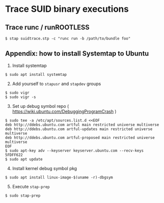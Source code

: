 # Trace SUID binary executions

## Trace runc / runROOTLESS

```
$ stap suidtrace.stp -c "runc run -b /path/to/bundle foo"
```

## Appendix: how to install Systemtap to Ubuntu

1. Install systemtap

```
$ sudo apt install systemtap
```

2. Add yourself to `stapusr` and `stapdev` groups

```
$ sudo vigr
$ sudo vigr -s
```

3. Set up debug symbol repo ( https://wiki.ubuntu.com/DebuggingProgramCrash )
```
$ sudo tee -a /etc/apt/sources.list.d <<EOF
deb http://ddebs.ubuntu.com artful main restricted universe multiverse
deb http://ddebs.ubuntu.com artful-updates main restricted universe multiverse
deb http://ddebs.ubuntu.com artful-proposed main restricted universe multiverse
EOF
$ sudo apt-key adv --keyserver keyserver.ubuntu.com --recv-keys 5FDFF622
$ sudo apt update
```

4. Install kernel debug symbol pkg

```
$ sudo apt install linux-image-$(uname -r)-dbgsym 
```

5. Execute `stap-prep`

```
$ sudo stap-prep
```
